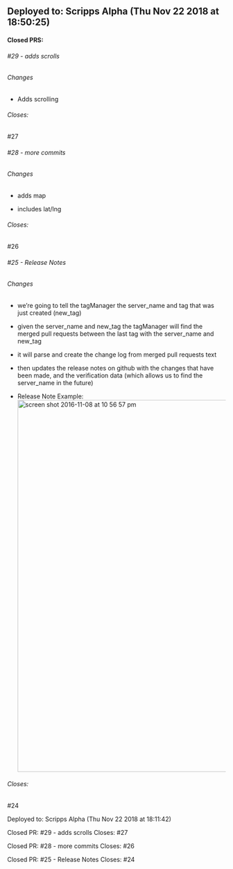 ## Deployed to: Scripps Alpha (Thu Nov 22 2018 at 18:50:25)

#### Closed PRS:

###### #29 - adds scrolls

###### Changes
 

- Adds scrolling 


###### Closes:
 #27 

###### #28 - more commits

###### Changes
 

- adds map 

- includes lat/lng 


###### Closes:
 #26 

###### #25 - Release Notes

###### Changes
 

- we’re going to tell the tagManager the server_name and tag that was just created (new_tag) 

- given the server_name and new_tag the tagManager will find the merged pull requests between the last tag with the server_name and new_tag 

- it will parse and create the change log from merged pull requests text 

- then updates the release notes on github with the changes that have been made, and the verification data (which allows us to find the server_name in the future) 

- Release Note Example: <img width="856" alt="screen shot 2016-11-08 at 10 56 57 pm" src="https://cloud.githubusercontent.com/assets/8782239/20129725/b9a85554-a606-11e6-92f6-a280e6d52ddb.png"> 


###### Closes:
 #24 

<!-- [meta_data]: {"Scripps Alpha":{"old_sha":"c649b7aa90da3c89b46a264","commit_sha":"a6f8df6cdf2cc8011b0e69db9d7aa59b6e88a86e"}} -->

Deployed to: Scripps Alpha (Thu Nov 22 2018 at 18:11:42)

Closed PR: #29 - adds scrolls Closes:  #27 

Closed PR: #28 - more commits Closes:  #26 

Closed PR: #25 - Release Notes Closes:  #24 
